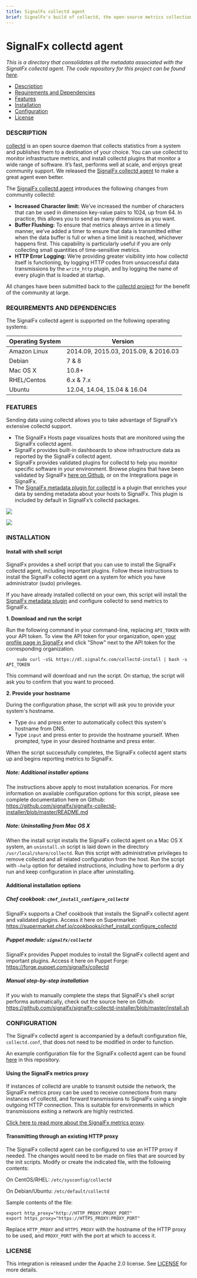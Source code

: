 ```yaml
---
title: SignalFx collectd agent
brief: SignalFx's build of collectd, the open-source metrics collection agent.
---
```


# SignalFx collectd agent

_This is a directory that consolidates all the metadata associated with the SignalFx collectd agent. The code repository for this project can be found [here](https://github.com/signalfx/collectd/)._

- [Description](#description)
- [Requirements and Dependencies](#requirements-and-dependencies)
- [Features](#features)
- [Installation](#installation)
- [Configuration](#configuration)
- [License](#license)

### DESCRIPTION

[collectd](http://collectd.org) is an open source daemon that collects statistics from a system and publishes them to a destination of your choice. You can use collectd to monitor infrastructure metrics, and install collectd plugins that monitor a wide range of software. It’s fast, performs well at scale, and enjoys great community support. We released the [SignalFx collectd agent](https://github.com/signalfx/collectd) to make a great agent even better.

The [SignalFx collectd agent](https://github.com/signalfx/collectd) introduces the following changes from community collectd:

* **Increased Character limit:** We’ve increased the number of characters that can be used in dimension key-value pairs to 1024, up from 64. In practice, this allows you to send as many dimensions as you want.
* **Buffer Flushing:** To ensure that metrics always arrive in a timely manner, we’ve added a timer to ensure that data is transmitted either when the data buffer is full or when a time limit is reached, whichever happens first. This capability is particularly useful if you are only collecting small quantities of time-sensitive metrics.
* **HTTP Error Logging:** We’re providing greater visibility into how collectd itself is functioning, by logging HTTP codes from unsuccessful data transmissions by the `write_http` plugin, and by logging the name of every plugin that is loaded at startup.

All changes have been submitted back to the [collectd project](http://collectd.org) for the benefit of the community at large.

### REQUIREMENTS AND DEPENDENCIES

The SignalFx collectd agent is supported on the following operating systems:

| Operating System  | Version        |
|-----------|----------------|
| Amazon Linux | 2014.09, 2015.03, 2015.09, & 2016.03 |
| Debian  | 7 & 8 |
| Mac OS X | 10.8+ |
| RHEL/Centos | 6.x & 7.x |
| Ubuntu  | 12.04, 14.04, 15.04 & 16.04 |

### FEATURES

Sending data using collectd allows you to take advantage of SignalFx’s extensive collectd support.

- The SignalFx Hosts page visualizes hosts that are monitored using the SignalFx collectd agent.
- SignalFx provides built-in dashboards to show infrastructure data as reported by the SignalFx collectd agent.
- SignalFx provides validated plugins for collectd to help you monitor specific software in your environment. Browse plugins that have been validated by SignalFx [here on Github](http://signalfx.github.io), or on the Integrations page in SignalFx.
- The [SignalFx metadata plugin for collectd](../collectd-signalfx) is a plugin that enriches your data by sending metadata about your hosts to SignalFx. This plugin is included by default in SignalFx’s collectd packages.

![](./img/collectdhostspage.png)

![](./img/hostspagesinglehost.png)

### INSTALLATION

#### Install with shell script

SignalFx provides a shell script that you can use to install the SignalFx collectd agent, including important plugins. Follow these instructions to install the SignalFx collectd agent on a system for which you have administrator (sudo) privileges.

If you have already installed collectd on your own, this script will install the [SignalFx metadata plugin](../collectd-signalfx) and configure collectd to send metrics to SignalFx.

**1. Download and run the script**

 Run the following command in your command-line, replacing `API_TOKEN` with your API token. To view the API token for your organization, open [your profile page in SignalFx](https://app.signalfx.com/#/myprofile) and click "Show" next to the API token for the corresponding organization.

        sudo curl -sSL https://dl.signalfx.com/collectd-install | bash -s API_TOKEN

 This command will download and run the script. On startup, the script will ask you to confirm that you want to proceed.

**2. Provide your hostname**

 During the configuration phase, the script will ask you to provide your system's hostname.

 * Type `dns` and press enter to automatically collect this system's hostname from DNS.
 * Type `input` and press enter to provide the hostname yourself. When prompted, type in your desired hostname and press enter.

When the script successfully completes, the SignalFx collectd agent starts up and begins reporting metrics to SignalFx.

##### Note: Additional installer options

The instructions above apply to most installation scenarios. For more information on available configuration options for this script, please see complete documentation here on Github: https://github.com/signalfx/signalfx-collectd-installer/blob/master/README.md

##### Note: Uninstalling from Mac OS X

When the install script installs the SignalFx collectd agent on a Mac OS X system, an `uninstall.sh` script is laid down in the directory `/usr/local/share/collectd`. Run this script with administrative privileges to remove collectd and all related configuration from the host. Run the script with `–help` option for detailed instructions, including how to perform a dry run and keep configuration in place after uninstalling.

#### Additional installation options

##### Chef cookbook: `chef_install_configure_collectd`

SignalFx supports a Chef cookbook that installs the SignalFx collectd agent and validated plugins. Access it here on Supermarket: https://supermarket.chef.io/cookbooks/chef_install_configure_collectd

##### Puppet module: `signalfx/collectd`

SignalFx provides Puppet modules to install the SignalFx collectd agent and important plugins. Access it here on Puppet Forge:
https://forge.puppet.com/signalfx/collectd

##### Manual step-by-step installation

If you wish to manually complete the steps that SignalFx's shell script performs automatically, check out the source here on Github: https://github.com/signalfx/signalfx-collectd-installer/blob/master/install.sh

### CONFIGURATION

The SignalFx collectd agent is accompanied by a default configuration file, `collectd.conf`, that does not need to be modified in order to function.

An example configuration file for the SignalFx collectd agent can be found [here](./collectd.conf) in this repository.

#### Using the SignalFx metrics proxy

If instances of collectd are unable to transmit outside the network, the SignalFx metrics proxy can be used to receive connections from many instances of collectd, and forward transmissions to SignalFx using a single outgoing HTTP connection. This is suitable for environments in which transmissions exiting a network are highly restricted.

[Click here to read more about the SignalFx metrics proxy](https://github.com/signalfx/integrations/tree/master/metricproxy).

#### Transmitting through an existing HTTP proxy

The SignalFx collectd agent can be configured to use an HTTP proxy if needed. The changes would need to be made on files that are sourced by the init scripts. Modify or create the indicated file, with the following contents:

On CentOS/RHEL: `/etc/sysconfig/collectd`

On Debian/Ubuntu: `/etc/default/collectd`

Sample contents of the file:
```
export http_proxy="http://HTTP_PROXY:PROXY_PORT"
export https_proxy="https://HTTPS_PROXY:PROXY_PORT"
```

Replace `HTTP_PROXY` and `HTTPS_PROXY` with the hostname of the HTTP proxy to be used, and `PROXY_PORT` with the port at which to access it.

### LICENSE

This integration is released under the Apache 2.0 license. See [LICENSE](./LICENSE) for more details.
